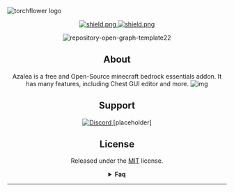 ![torchflower logo](https://azalea.trashdev.org/img/azalea_essentials2.png)

<div align="center">

<a href="https://opensource.org/licenses/MIT">
    <img src="https://img.shields.io/badge/license-MIT-green?style=for-the-badge" alt="shield.png">
</a>

<a href="https://github.com/Ant767/Torchflower/releases">
    <img src="https://img.shields.io/github/downloads/Ant767/Torchflower/total?style=for-the-badge" alt="shield.png">
</a>

![repository-open-graph-template22](https://github.com/Ant767/Torchflower/assets/125575168/ec67e91e-fc35-4d5e-95d6-1f8468c790bc)
## About
Azalea is a free and Open-Source minecraft bedrock essentials addon. It has many features, including Chest GUI editor and more.
![img](https://api.mcpedl.com/storage/submissions/211982/images/azalea-essentials--update-v22-beta-1_6.png)

## Support

<a href="https://discord.gg/azalea-essentials-922867041029984316">
    <img alt="Discord" src="https://img.shields.io/discord/922867041029984316?style=for-the-badge">
</a>
[placeholder]

## License

Released under the [MIT](https://opensource.org/licenses/MIT) license.


<details>
<summary><b>Faq</b></summary>

## How do I download?
On the [MCPEDL Page](https://mcpedl.com/azalea)
</details>

---
